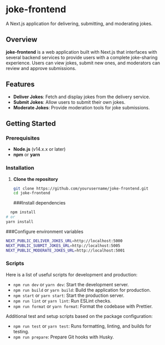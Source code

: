 # joke-frontend

A Next.js application for delivering, submitting, and moderating jokes.

## Overview

**joke-frontend** is a web application built with Next.js that interfaces with several backend services to provide users with a complete joke-sharing experience. Users can view jokes, submit new ones, and moderators can review and approve submissions.

## Features

- **Deliver Jokes**: Fetch and display jokes from the delivery service.
- **Submit Jokes**: Allow users to submit their own jokes.
- **Moderate Jokes**: Provide moderation tools for joke submissions.

## Getting Started

### Prerequisites

- **Node.js** (v14.x.x or later)
- **npm** or **yarn**

### Installation

1. **Clone the repository**

   ```bash
   git clone https://github.com/yourusername/joke-frontend.git
   cd joke-frontend
   ```
   ###Install dependencies
 ```bash
   npm install
# or
yarn install
   ```

###Configure environment variables

```bash
NEXT_PUBLIC_DELIVER_JOKES_URL=http://localhost:5000
NEXT_PUBLIC_SUBMIT_JOKES_URL=http://localhost:5005
NEXT_PUBLIC_MODERATE_JOKES_URL=http://localhost:5001
```

### Scripts

Here is a list of useful scripts for development and production:

- `npm run dev` or `yarn dev`: Start the development server.
- `npm run build` or `yarn build`: Build the application for production.
- `npm start` or `yarn start`: Start the production server.
- `npm run lint` or `yarn lint`: Run ESLint checks.
- `npm run format` or `yarn format`: Format the codebase with Prettier.

Additional test and setup scripts based on the package configuration:

- `npm run test` or `yarn test`: Runs formatting, linting, and builds for testing.
- `npm run prepare`: Prepare Git hooks with Husky.



